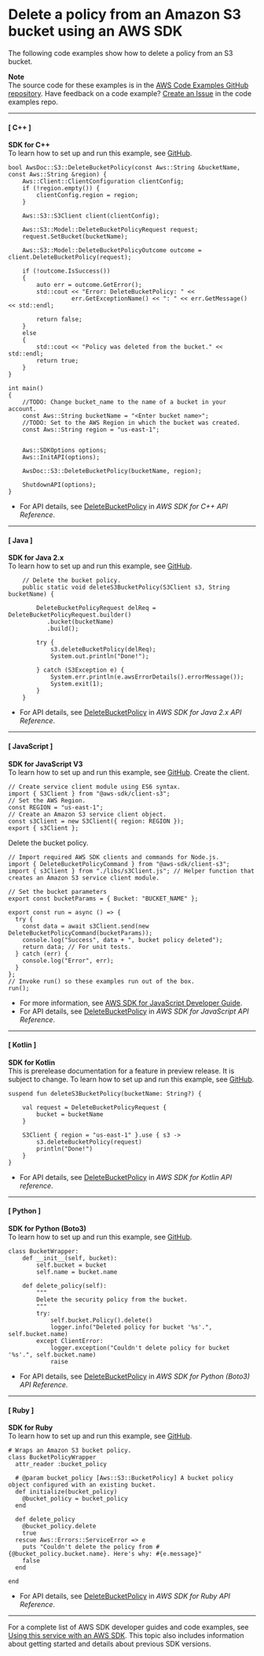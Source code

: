 # Delete a policy from an Amazon S3 bucket using an AWS SDK<a name="example_s3_DeleteBucketPolicy_section"></a>

The following code examples show how to delete a policy from an S3 bucket\.

**Note**  
The source code for these examples is in the [AWS Code Examples GitHub repository](https://github.com/awsdocs/aws-doc-sdk-examples)\. Have feedback on a code example? [Create an Issue](https://github.com/awsdocs/aws-doc-sdk-examples/issues/new/choose) in the code examples repo\. 

------
#### [ C\+\+ ]

**SDK for C\+\+**  
 To learn how to set up and run this example, see [GitHub](https://github.com/awsdocs/aws-doc-sdk-examples/tree/main/cpp/example_code/s3#code-examples)\. 
  

```
bool AwsDoc::S3::DeleteBucketPolicy(const Aws::String &bucketName, const Aws::String &region) {
    Aws::Client::ClientConfiguration clientConfig;
    if (!region.empty()) {
        clientConfig.region = region;
    }

    Aws::S3::S3Client client(clientConfig);

    Aws::S3::Model::DeleteBucketPolicyRequest request;
    request.SetBucket(bucketName);

    Aws::S3::Model::DeleteBucketPolicyOutcome outcome =  client.DeleteBucketPolicy(request);

    if (!outcome.IsSuccess())
    {
        auto err = outcome.GetError();
        std::cout << "Error: DeleteBucketPolicy: " <<
                  err.GetExceptionName() << ": " << err.GetMessage() << std::endl;

        return false;
    }
    else
    {
        std::cout << "Policy was deleted from the bucket." << std::endl;
        return true;
    }
}

int main()
{
    //TODO: Change bucket_name to the name of a bucket in your account.
    const Aws::String bucketName = "<Enter bucket name>";
    //TODO: Set to the AWS Region in which the bucket was created.
    const Aws::String region = "us-east-1";


    Aws::SDKOptions options;
    Aws::InitAPI(options);

    AwsDoc::S3::DeleteBucketPolicy(bucketName, region);

    ShutdownAPI(options);
}
```
+  For API details, see [DeleteBucketPolicy](https://docs.aws.amazon.com/goto/SdkForCpp/s3-2006-03-01/DeleteBucketPolicy) in *AWS SDK for C\+\+ API Reference*\. 

------
#### [ Java ]

**SDK for Java 2\.x**  
 To learn how to set up and run this example, see [GitHub](https://github.com/awsdocs/aws-doc-sdk-examples/tree/main/javav2/example_code/s3#readme)\. 
  

```
    // Delete the bucket policy.
    public static void deleteS3BucketPolicy(S3Client s3, String bucketName) {

        DeleteBucketPolicyRequest delReq = DeleteBucketPolicyRequest.builder()
           .bucket(bucketName)
           .build();
        
        try {
            s3.deleteBucketPolicy(delReq);
            System.out.println("Done!");

        } catch (S3Exception e) {
            System.err.println(e.awsErrorDetails().errorMessage());
            System.exit(1);
        }
    }
```
+  For API details, see [DeleteBucketPolicy](https://docs.aws.amazon.com/goto/SdkForJavaV2/s3-2006-03-01/DeleteBucketPolicy) in *AWS SDK for Java 2\.x API Reference*\. 

------
#### [ JavaScript ]

**SDK for JavaScript V3**  
 To learn how to set up and run this example, see [GitHub](https://github.com/awsdocs/aws-doc-sdk-examples/tree/main/javascriptv3/example_code/s3#code-examples)\. 
Create the client\.  

```
// Create service client module using ES6 syntax.
import { S3Client } from "@aws-sdk/client-s3";
// Set the AWS Region.
const REGION = "us-east-1";
// Create an Amazon S3 service client object.
const s3Client = new S3Client({ region: REGION });
export { s3Client };
```
Delete the bucket policy\.  

```
// Import required AWS SDK clients and commands for Node.js.
import { DeleteBucketPolicyCommand } from "@aws-sdk/client-s3";
import { s3Client } from "./libs/s3Client.js"; // Helper function that creates an Amazon S3 service client module.

// Set the bucket parameters
export const bucketParams = { Bucket: "BUCKET_NAME" };

export const run = async () => {
  try {
    const data = await s3Client.send(new DeleteBucketPolicyCommand(bucketParams));
    console.log("Success", data + ", bucket policy deleted");
    return data; // For unit tests.
  } catch (err) {
    console.log("Error", err);
  }
};
// Invoke run() so these examples run out of the box.
run();
```
+  For more information, see [AWS SDK for JavaScript Developer Guide](https://docs.aws.amazon.com/sdk-for-javascript/v3/developer-guide/s3-example-bucket-policies.html#s3-example-bucket-policies-delete-policy)\. 
+  For API details, see [DeleteBucketPolicy](https://docs.aws.amazon.com/AWSJavaScriptSDK/v3/latest/clients/client-s3/classes/deletebucketpolicycommand.html) in *AWS SDK for JavaScript API Reference*\. 

------
#### [ Kotlin ]

**SDK for Kotlin**  
This is prerelease documentation for a feature in preview release\. It is subject to change\.
 To learn how to set up and run this example, see [GitHub](https://github.com/awsdocs/aws-doc-sdk-examples/tree/main/kotlin/services/s3#code-examples)\. 
  

```
suspend fun deleteS3BucketPolicy(bucketName: String?) {

    val request = DeleteBucketPolicyRequest {
        bucket = bucketName
    }

    S3Client { region = "us-east-1" }.use { s3 ->
        s3.deleteBucketPolicy(request)
        println("Done!")
    }
}
```
+  For API details, see [DeleteBucketPolicy](https://github.com/awslabs/aws-sdk-kotlin#generating-api-documentation) in *AWS SDK for Kotlin API reference*\. 

------
#### [ Python ]

**SDK for Python \(Boto3\)**  
 To learn how to set up and run this example, see [GitHub](https://github.com/awsdocs/aws-doc-sdk-examples/tree/main/python/example_code/s3/s3_basics#code-examples)\. 
  

```
class BucketWrapper:
    def __init__(self, bucket):
        self.bucket = bucket
        self.name = bucket.name

    def delete_policy(self):
        """
        Delete the security policy from the bucket.
        """
        try:
            self.bucket.Policy().delete()
            logger.info("Deleted policy for bucket '%s'.", self.bucket.name)
        except ClientError:
            logger.exception("Couldn't delete policy for bucket '%s'.", self.bucket.name)
            raise
```
+  For API details, see [DeleteBucketPolicy](https://docs.aws.amazon.com/goto/boto3/s3-2006-03-01/DeleteBucketPolicy) in *AWS SDK for Python \(Boto3\) API Reference*\. 

------
#### [ Ruby ]

**SDK for Ruby**  
 To learn how to set up and run this example, see [GitHub](https://github.com/awsdocs/aws-doc-sdk-examples/tree/main/ruby/example_code/s3#code-examples)\. 
  

```
# Wraps an Amazon S3 bucket policy.
class BucketPolicyWrapper
  attr_reader :bucket_policy

  # @param bucket_policy [Aws::S3::BucketPolicy] A bucket policy object configured with an existing bucket.
  def initialize(bucket_policy)
    @bucket_policy = bucket_policy
  end

  def delete_policy
    @bucket_policy.delete
    true
  rescue Aws::Errors::ServiceError => e
    puts "Couldn't delete the policy from #{@bucket_policy.bucket.name}. Here's why: #{e.message}"
    false
  end

end
```
+  For API details, see [DeleteBucketPolicy](https://docs.aws.amazon.com/goto/SdkForRubyV3/s3-2006-03-01/DeleteBucketPolicy) in *AWS SDK for Ruby API Reference*\. 

------

For a complete list of AWS SDK developer guides and code examples, see [Using this service with an AWS SDK](UsingAWSSDK.md#sdk-general-information-section)\. This topic also includes information about getting started and details about previous SDK versions\.